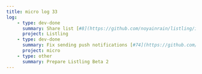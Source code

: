 ```yaml
---
title: micro log 33
log:
    - type: dev-done
      summary: Share list [#8](https://github.com/noyainrain/listling/issues/8)
      project: Listling
    - type: dev-done
      summary: Fix sending push notifications [#74](https://github.com/noyainrain/micro/issues/74)
      project: micro
    - type: other
      summary: Prepare Listling Beta 2
---
```

